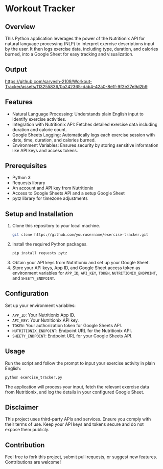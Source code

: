 # Workout Tracker

## Overview

This Python application leverages the power of the Nutritionix API for natural language processing (NLP) to interpret exercise descriptions input by the user. It then logs exercise data, including type, duration, and calories burned, into a Google Sheet for easy tracking and visualization.

## Output


https://github.com/sarvesh-2109/Workout-Tracker/assets/113255836/0a242365-dab4-42a0-8e1f-9f2e27e9d2b9



## Features

- Natural Language Processing: Understands plain English input to identify exercise activities.
- Integration with Nutritionix API: Fetches detailed exercise data including duration and calorie count.
- Google Sheets Logging: Automatically logs each exercise session with date, time, duration, and calories burned.
- Environment Variables: Ensures security by storing sensitive information like API keys and access tokens.

## Prerequisites

- Python 3
- Requests library
- An account and API key from Nutritionix
- Access to Google Sheets API and a setup Google Sheet
- pytz library for timezone adjustments

## Setup and Installation

1. Clone this repository to your local machine.
   ```bash
   git clone https://github.com/yourusername/exercise-tracker.git
   ```
2. Install the required Python packages.
   ```bash
   pip install requests pytz
   ```
3. Obtain your API keys from Nutritionix and set up your Google Sheet.
4. Store your API keys, App ID, and Google Sheet access token as environment variables for `APP_ID`, `API_KEY`, `TOKEN`, `NUTRITIONIX_ENDPOINT`, and `SHEETY_ENDPOINT`.

## Configuration

Set up your environment variables:
- `APP_ID`: Your Nutritionix App ID.
- `API_KEY`: Your Nutritionix API key.
- `TOKEN`: Your authorization token for Google Sheets API.
- `NUTRITIONIX_ENDPOINT`: Endpoint URL for the Nutritionix API.
- `SHEETY_ENDPOINT`: Endpoint URL for your Google Sheets API.

## Usage

Run the script and follow the prompt to input your exercise activity in plain English:

```bash
python exercise_tracker.py
```

The application will process your input, fetch the relevant exercise data from Nutritionix, and log the details in your configured Google Sheet.

## Disclaimer

This project uses third-party APIs and services. Ensure you comply with their terms of use. Keep your API keys and tokens secure and do not expose them publicly.

## Contribution

Feel free to fork this project, submit pull requests, or suggest new features. Contributions are welcome!
